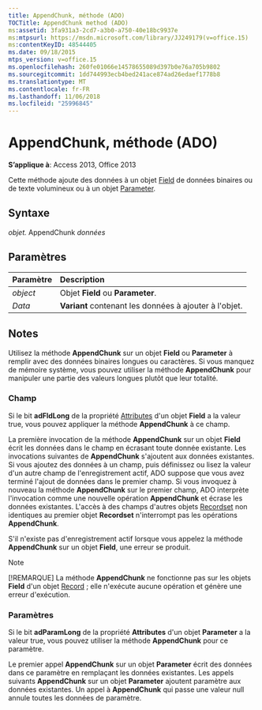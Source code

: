 ```yaml
---
title: AppendChunk, méthode (ADO)
TOCTitle: AppendChunk method (ADO)
ms:assetid: 3fa931a3-2cd7-a3b0-a750-40e18bc9937e
ms:mtpsurl: https://msdn.microsoft.com/library/JJ249179(v=office.15)
ms:contentKeyID: 48544405
ms.date: 09/18/2015
mtps_version: v=office.15
ms.openlocfilehash: 260fe01066e14578655089d397b0e76a705b9802
ms.sourcegitcommit: 1dd744993ecb4bed241ace874ad26edaef1778b8
ms.translationtype: MT
ms.contentlocale: fr-FR
ms.lasthandoff: 11/06/2018
ms.locfileid: "25996845"
---
```

# <a name="appendchunk-method-ado"></a>AppendChunk, méthode (ADO)

**S’applique à**: Access 2013, Office 2013

Cette méthode ajoute des données à un objet [Field](field-object-ado.md) de données binaires ou de texte volumineux ou à un objet [Parameter](parameter-object-ado.md).

## <a name="syntax"></a>Syntaxe

*objet.* AppendChunk *données*

## <a name="parameters"></a>Paramètres

|Paramètre|Description|
|:--------|:----------|
|*object* |Objet **Field** ou **Parameter**.|
|*Data* |**Variant** contenant les données à ajouter à l'objet.|

## <a name="remarks"></a>Notes

Utilisez la méthode **AppendChunk** sur un objet **Field** ou **Parameter** à remplir avec des données binaires longues ou caractères. Si vous manquez de mémoire système, vous pouvez utiliser la méthode **AppendChunk** pour manipuler une partie des valeurs longues plutôt que leur totalité.

### <a name="field"></a>Champ

Si le bit **adFldLong** de la propriété [Attributes](attributes-property-ado.md) d'un objet **Field** a la valeur true, vous pouvez appliquer la méthode **AppendChunk** à ce champ.

La première invocation de la méthode **AppendChunk** sur un objet **Field** écrit les données dans le champ en écrasant toute donnée existante. Les invocations suivantes de **AppendChunk** s'ajoutent aux données existantes. Si vous ajoutez des données à un champ, puis définissez ou lisez la valeur d'un autre champ de l'enregistrement actif, ADO suppose que vous avez terminé l'ajout de données dans le premier champ. Si vous invoquez à nouveau la méthode **AppendChunk** sur le premier champ, ADO interprète l'invocation comme une nouvelle opération **AppendChunk** et écrase les données existantes. L'accès à des champs d'autres objets [Recordset](recordset-object-ado.md) non identiques au premier objet **Recordset** n'interrompt pas les opérations **AppendChunk**.

S'il n'existe pas d'enregistrement actif lorsque vous appelez la méthode **AppendChunk** sur un objet **Field**, une erreur se produit.

> [!NOTE]
> [!REMARQUE] La méthode **AppendChunk** ne fonctionne pas sur les objets **Field** d'un objet [Record](record-object-ado.md) ; elle n'exécute aucune opération et génère une erreur d'exécution.

### <a name="parameters"></a>Paramètres

Si le bit **adParamLong** de la propriété **Attributes** d'un objet **Parameter** a la valeur true, vous pouvez utiliser la méthode **AppendChunk** pour ce paramètre.

Le premier appel **AppendChunk** sur un objet **Parameter** écrit des données dans ce paramètre en remplaçant les données existantes. Les appels suivants **AppendChunk** sur un objet **Parameter** ajoutent paramètre aux données existantes. Un appel à **AppendChunk** qui passe une valeur null annule toutes les données de paramètre.

